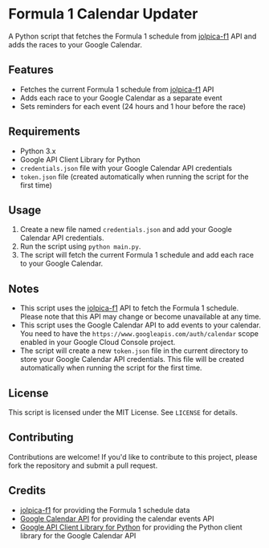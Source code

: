 # Formula 1 Calendar Updater
A Python script that fetches the Formula 1 schedule from [jolpica-f1](https://github.com/jolpica/jolpica-f1) API and adds the races to your Google Calendar.

## Features

* Fetches the current Formula 1 schedule from [jolpica-f1](https://github.com/jolpica/jolpica-f1) API
* Adds each race to your Google Calendar as a separate event
* Sets reminders for each event (24 hours and 1 hour before the race)

## Requirements

* Python 3.x
* Google API Client Library for Python
* `credentials.json` file with your Google Calendar API credentials
* `token.json` file (created automatically when running the script for the first time)

## Usage

1. Create a new file named `credentials.json` and add your Google Calendar API credentials.
2. Run the script using `python main.py`.
3. The script will fetch the current Formula 1 schedule and add each race to your Google Calendar.

## Notes

* This script uses the [jolpica-f1](https://github.com/jolpica/jolpica-f1) API to fetch the Formula 1 schedule. Please note that this API may change or become unavailable at any time.
* This script uses the Google Calendar API to add events to your calendar. You need to have the `https://www.googleapis.com/auth/calendar` scope enabled in your Google Cloud Console project.
* The script will create a new `token.json` file in the current directory to store your Google Calendar API credentials. This file will be created automatically when running the script for the first time.

## License

This script is licensed under the MIT License. See `LICENSE` for details.

## Contributing

Contributions are welcome! If you'd like to contribute to this project, please fork the repository and submit a pull request.

## Credits

* [jolpica-f1](https://github.com/jolpica/jolpica-f1) for providing the Formula 1 schedule data
* [Google Calendar API](https://developers.google.com/calendar) for providing the calendar events API
* [Google API Client Library for Python](https://github.com/googleapis/google-api-python-client) for providing the Python client library for the Google Calendar API
